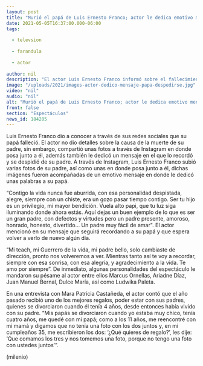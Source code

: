 ```yaml
---
layout: post
title: "Murió el papá de Luis Ernesto Franco; actor le dedica emotivo mensaje"
date: 2021-05-05T16:37:00.000-06:00
tags:
  
  - televsion
  
  - farandula
  
  - actor
  
author: nil
description: "El actor Luis Ernesto Franco informó sobre el fallecimiento de su papá y le dedicó un emotivo mensaje. "
image: "/uploads/2021/images-actor-dedico-mensaje-papa-despedirse.jpg"
video: "nil"
audio: "nil"
alt: "Murió el papá de Luis Ernesto Franco; actor le dedica emotivo mensaje"
front: false
section: "Espectáculos"
news_id: 184285
---
```


Luis Ernesto Franco dio a conocer a través de sus redes sociales que su papá falleció. El actor no dio detalles sobre la causa de la muerte de su padre, sin embargo, compartió unas fotos a través de Instagram en donde posa junto a él, además también le dedicó un mensaje en el que lo recordó y se despidió de su padre. A través de Instagram, Luis Ernesto Franco subió varias fotos de su padre, así como unas en donde posa junto a él, dichas imágenes fueron acompañadas de un emotivo mensaje en donde le dedicó unas palabras a su papá. 

“Contigo la vida nunca fue aburrida, con esa personalidad despistada, alegre, siempre con un chiste, era un gozo pasar tiempo contigo. Ser tu hijo es un privilegio, mi mayor bendición. Vuela alto papi, que tu luz siga iluminando donde ahora estás. Aquí dejas un buen ejemplo de lo que es ser un gran padre, con defectos y virtudes pero un padre presente, amoroso, honrado, honesto, divertido… Un padre muy fácil de amar". El actor mencionó en su mensaje que seguirá recordando a su papá y que espera volver a verlo de nuevo algún día. 

“Mi teach, mi Guerrero de la vida, mi padre bello, solo cambiaste de dirección, pronto nos volveremos a ver. Mientras tanto así te voy a recordar, siempre con esa sonrisa, con esa alegría, y agradecimiento a la vida. Te amo por siempre”. De inmediato, algunas personalidades del espectáculo le mandaron su pésame al actor entre ellos Marcus Ornellas, Ariadne Díaz, Juan Manuel Bernal, Dulce María, así como Ludwika Paleta.

En una entrevista con Mara Patricia Castañeda, el actor contó que el año pasado recibió uno de los mejores regalos, poder estar con sus padres, quienes se divorciaron cuando él tenía 4 años, desde entonces había vivido con su padre. “Mis papás se divorciaron cuando yo estaba muy chico, tenía cuatro años, me quedé con mi papá; como a los 11 años, me reencontré con mi mamá y digamos que no tenía una foto con los dos juntos y, en mi cumpleaños 35, me escribieron los dos: ‘¿Qué quieres de regalo?’, les dije: ‘Que comamos los tres y nos tomemos una foto, porque no tengo una foto con ustedes juntos’”. 

(milenio)